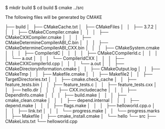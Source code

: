 $ mkdir build 
$ cd build
$ cmake ../src

The following files will be generated by CMAKE

├── build
│   ├── CMakeCache.txt
│   ├── CMakeFiles
│   │   ├── 3.7.2
│   │   │   ├── CMakeCCompiler.cmake
│   │   │   ├── CMakeCXXCompiler.cmake
│   │   │   ├── CMakeDetermineCompilerABI_C.bin
│   │   │   ├── CMakeDetermineCompilerABI_CXX.bin
│   │   │   ├── CMakeSystem.cmake
│   │   │   ├── CompilerIdC
│   │   │   │   ├── CMakeCCompilerId.c
│   │   │   │   └── a.out
│   │   │   └── CompilerIdCXX
│   │   │       ├── CMakeCXXCompilerId.cpp
│   │   │       └── a.out
│   │   ├── CMakeDirectoryInformation.cmake
│   │   ├── CMakeOutput.log
│   │   ├── CMakeTmp
│   │   ├── Makefile.cmake
│   │   ├── Makefile2
│   │   ├── TargetDirectories.txt
│   │   ├── cmake.check_cache
│   │   ├── feature_tests.bin
│   │   ├── feature_tests.c
│   │   ├── feature_tests.cxx
│   │   ├── hello.dir
│   │   │   ├── CXX.includecache
│   │   │   ├── DependInfo.cmake
│   │   │   ├── build.make
│   │   │   ├── cmake_clean.cmake
│   │   │   ├── depend.internal
│   │   │   ├── depend.make
│   │   │   ├── flags.make
│   │   │   ├── helloworld.cpp.o
│   │   │   ├── link.txt
│   │   │   └── progress.make
│   │   └── progress.marks
│   ├── Makefile
│   ├── cmake_install.cmake
│   └── hello
└── src
    ├── CMakeLists.txt
    └── helloworld.cpp
